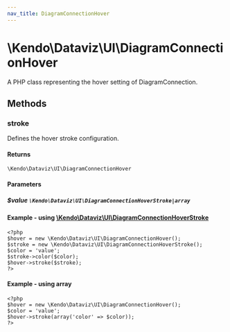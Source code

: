 ```yaml
---
nav_title: DiagramConnectionHover
---
```


# \Kendo\Dataviz\UI\DiagramConnectionHover

A PHP class representing the hover setting of DiagramConnection.


## Methods

### stroke

Defines the hover stroke configuration.

#### Returns
`\Kendo\Dataviz\UI\DiagramConnectionHover`

#### Parameters

##### $value `\Kendo\Dataviz\UI\DiagramConnectionHoverStroke|array`


#### Example - using [\Kendo\Dataviz\UI\DiagramConnectionHoverStroke](/api/wrappers/php/Kendo/Dataviz/UI/DiagramConnectionHoverStroke)
    <?php
    $hover = new \Kendo\Dataviz\UI\DiagramConnectionHover();
    $stroke = new \Kendo\Dataviz\UI\DiagramConnectionHoverStroke();
    $color = 'value';
    $stroke->color($color);
    $hover->stroke($stroke);
    ?>

#### Example - using array

    <?php
    $hover = new \Kendo\Dataviz\UI\DiagramConnectionHover();
    $color = 'value';
    $hover->stroke(array('color' => $color));
    ?>

